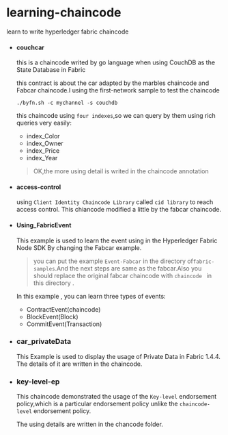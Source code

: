 # learning-chaincode
learn to write hyperledger fabric chaincode

- #### couchcar

  this is a chaincode writed by go language when using CouchDB  as the State Database in Fabric

  this contract is about  the car adapted by the marbles chaincode and Fabcar chaincode.I using the first-network sample to test the chaincode

  `./byfn.sh -c mychannel -s couchdb` 

  this chaincode using `four indexes`,so we can query by them using rich queries very easily:

  - index_Color
  - index_Owner
  - index_Price
  - index_Year

  > OK,the more using detail is writed in the chaincode annotation

- #### access-control

  using `Client Identity Chaincode Library` called `cid library` to reach access control. This chiancode modified a little by the fabcar chaincode.
  
- #### Using_FabricEvent

  This example is used to learn the event using in the Hyperledger Fabric Node SDK By changing the Fabcar example.

  > you can put the example `Event-Fabcar` in the directory of`fabric-samples`.And the next steps are same as the fabcar.Also you should replace the original fabcar chaincode with `chaincode ` in this directory .

  In this example , you can learn three types of events:

  - ContractEvent(chaincode)
  - BlockEvent(Block)
  - CommitEvent(Transaction)
  
- ### car_privateData

  This Example is used to display the usage of Private Data in Fabric 1.4.4. The details of it  are written in the chaincode.
  
- ### key-level-ep

  This chaincode demonstrated the usage of the `Key-level` endorsement policy,which is a particular endorsement policy unlike the `chaincode-level` endorsement policy.

  The using details are written in the chancode folder.